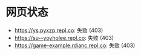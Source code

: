 # 网页状态
- https://ys.pyxzp.repl.co: 失败 (403)
- https://su--yoyholee.repl.co: 失败 (403)
- https://game-example.rdianc.repl.co: 失败 (403)
